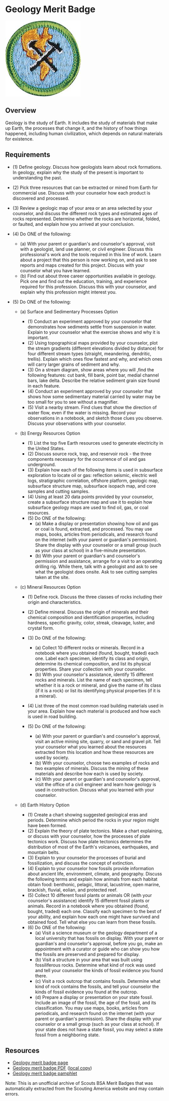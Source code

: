 

# Geology Merit Badge

![Geology Merit Badge](images/geology-merit-badge.jpg)

## Overview



Geology is the study of Earth. It includes the study of materials that make up Earth, the processes that change it, and the history of how things happened, including human civilization, which depends on natural materials for existence.

## Requirements

* (1) Define geology. Discuss how geologists learn about rock formations. In geology, explain why the study of the present is important to understanding the past.
* (2) Pick three resources that can be extracted or mined from Earth for commercial use. Discuss with your counselor how each product is discovered and processed.
* (3) Review a geologic map of your area or an area selected by your counselor, and discuss the different rock types and estimated ages of rocks represented. Determine whether the rocks are horizontal, folded, or faulted, and explain how you arrived at your conclusion.
* (4) Do ONE of the following:
    * (a) With your parent or guardian's and counselor's approval, visit with a geologist, land use planner, or civil engineer. Discuss this professional's work and the tools required in this line of work. Learn about a project that this person is now working on, and ask to see reports and maps created for this project. Discuss with your counselor what you have learned.
    * (b) Find out about three career opportunities available in geology. Pick one and find out the education, training, and experience required for this profession. Discuss this with your counselor, and explain why this profession might interest you.


* (5) Do ONE of the following:
    * (a) Surface and Sedimentary Processes Option
        * (1) Conduct an experiment approved by your counselor that demonstrates how sediments settle from suspension in water. Explain to your counselor what the exercise shows and why it is important.
        * (2) Using topographical maps provided by your counselor, plot the stream gradients (different elevations divided by distance) for four different stream types (straight, meandering, dendritic, trellis). Explain which ones flow fastest and why, and which ones will carry larger grains of sediment and why.
        * (3) On a stream diagram, show areas where you will ,find the following features: cut bank, fill bank, point bar, medial channel bars, lake delta. Describe the relative sediment grain size found in each feature.
        * (4) Conduct an experiment approved by your counselor that shows how some sedimentary material carried by water may be too small for you to see without a magnifier.
        * (5) Visit a nearby stream. Find clues that show the direction of water flow, even if the water is missing. Record your observations in a notebook, and sketch those clues you observe. Discuss your observations with your counselor.


    * (b) Energy Resources Option
        * (1) List the top five Earth resources used to generate electricity in the United States.
        * (2) Discuss source rock, trap, and reservoir rock - the three components necessary for the occurrence of oil and gas underground.
        * (3) Explain how each of the following items is used in subsurface exploration to locate oil or gas: reflection seismic, electric well logs, stratigraphic correlation, offshore platform, geologic map, subsurface structure map, subsurface isopach map, and core samples and cutting samples.
        * (4) Using at least 20 data points provided by your counselor, create a subsurface structure map and use it to explain how subsurface geology maps are used to find oil, gas, or coal resources.
        * (5) Do ONE of the following:
            * (a) Make a display or presentation showing how oil and gas or coal is found, extracted, and processed. You may use maps, books, articles from periodicals, and research found on the internet (with your parent or guardian's permission). Share the display with your counselor or a small group (such as your class at school) in a five-minute presentation.
            * (b) With your parent or guardian's and counselor's permission and assistance, arrange for a visit to an operating drilling rig. While there, talk with a geologist and ask to see what the geologist does onsite. Ask to see cutting samples taken at the site.




    * (c) Mineral Resources Option
        * (1) Define rock. Discuss the three classes of rocks including their origin and characteristics.
        * (2) Define mineral. Discuss the origin of minerals and their chemical composition and identification properties, including hardness, specific gravity, color, streak, cleavage, luster, and crystal form.
        * (3) Do ONE of the following:
            * (a) Collect 10 different rocks or minerals. Record in a notebook where you obtained (found, bought, traded) each one. Label each specimen, identify its class and origin, determine its chemical composition, and list its physical properties. Share your collection with your counselor.
            * (b) With your counselor's assistance, identify 15 different rocks and minerals. List the name of each specimen, tell whether it is a rock or mineral, and give the name of its class (if it is a rock) or list its identifying physical properties (if it is a mineral).


        * (4) List three of the most common road building materials used in your area. Explain how each material is produced and how each is used in road building.
        * (5) Do ONE of the following:
            * (a) With your parent or guardian's and counselor's approval, visit an active mining site, quarry, or sand and gravel pit. Tell your counselor what you learned about the resources extracted from this location and how these resources are used by society.
            * (b) With your counselor, choose two examples of rocks and two examples of minerals. Discuss the mining of these materials and describe how each is used by society.
            * (c) With your parent or guardian's and counselor's approval, visit the office of a civil engineer and learn how geology is used in construction. Discuss what you learned with your counselor.




    * (d) Earth History Option
        * (1) Create a chart showing suggested geological eras and periods. Determine which period the rocks in your region might have been formed.
        * (2) Explain the theory of plate tectonics. Make a chart explaining, or discuss with your counselor, how the processes of plate tectonics work. Discuss how plate tectonics determines the distribution of most of the Earth's volcanoes, earthquakes, and mountain belts.
        * (3) Explain to your counselor the processes of burial and fossilization, and discuss the concept of extinction.
        * (4) Explain to your counselor how fossils provide information about ancient life, environment, climate, and geography. Discuss the following terms and explain how animals from each habitat obtain food: benthonic, pelagic, littoral, lacustrine, open marine, brackish, fluvial, eolian, and protected reef.
        * (5) Collect 10 different fossil plants or animals OR (with your counselor's assistance) identify 15 different fossil plants or animals. Record in a notebook where you obtained (found, bought, traded) each one. Classify each specimen to the best of your ability, and explain how each one might have survived and obtained food. Tell what else you can learn from these fossils.
        * (6) Do ONE of the following:
            * (a) Visit a science museum or the geology department of a local university that has fossils on display. With your parent or guardian's and counselor's approval, before you go, make an appointment with a curator or guide who can show you how the fossils are preserved and prepared for display.
            * (b) Visit a structure in your area that was built using fossiliferous rocks. Determine what kind of rock was used and tell your counselor the kinds of fossil evidence you found there.
            * (c) Visit a rock outcrop that contains fossils. Determine what kind of rock contains the fossils, and tell your counselor the kinds of fossil evidence you found at the outcrop.
            * (d) Prepare a display or presentation on your state fossil. Include an image of the fossil, the age of the fossil, and its classification. You may use maps, books, articles from periodicals, and research found on the internet (with your parent or guardian's permission). Share the display with your counselor or a small group (such as your class at school). If your state does not have a state fossil, you may select a state fossil from a neighboring state.








## Resources

- [Geology merit badge page](https://www.scouting.org/merit-badges/geology/)
- [Geology merit badge PDF](https://filestore.scouting.org/filestore/Merit_Badge_ReqandRes/Pamphlets/Geology.pdf) ([local copy](files/geology-merit-badge.pdf))
- [Geology merit badge pamphlet](https://www.scoutshop.org/bsa-geology-merit-badge-pamphlet-boy-scouts-of-america-660059.html)

Note: This is an unofficial archive of Scouts BSA Merit Badges that was automatically extracted from the Scouting America website and may contain errors.